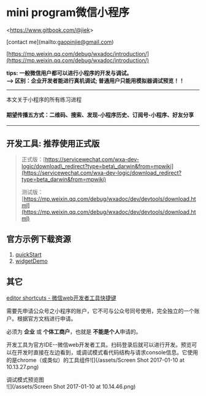 # mini program微信小程序

&lt;https://www.gitbook.com/@jiek&gt;

\[contact me\]\(mailto:gaopinjie@gmail.com\)

[https://mp.weixin.qq.com/debug/wxadoc/introduction/](https://mp.weixin.qq.com/debug/wxadoc/introduction/)

**tips: 一般微信用户都可以进行小程序的开发与调试。  
  --&gt;  区别：企业开发者能进行真机调试; 普通用户只能用模拟器调试预览！！**

---

本文关于小程序的所有练习进程

#### 期望传播五方式：二维码、搜索、发现-小程序历史、订阅号-小程序、好友分享

---

## 开发工具: 推荐使用正式版

> 正式版：[https://servicewechat.com/wxa-dev-logic/download\_redirect?type=beta\_darwin&from=mpwiki](https://servicewechat.com/wxa-dev-logic/download_redirect?type=beta_darwin&from=mpwiki)
>
> 测试版：[https://mp.weixin.qq.com/debug/wxadoc/dev/devtools/download.html](https://mp.weixin.qq.com/debug/wxadoc/dev/devtools/download.html)

## 官方示例下载资源

1. [quickStart](https://mp.weixin.qq.com/debug/wxadoc/dev/demo/quickstart.zip)
2. [widgetDemo](https://mp.weixin.qq.com/debug/wxadoc/dev/demo/demo.zip)

## 其它

[editor shortcuts - 微信web开发者工具快捷键](editorshortcuts.md)

需要先申请公众号之小程序的账户，它不可与公众号同号使用，完全独立的一个账户。根据官方文档进行申请。

必须为 **企业** 或 **个体工商户**，也就是 **不能是个人**申请的。

开发工具为官方IDE--微信web开发者工具。扫码登录后就可以进行开发。预览可以在开发时直接在左边看到，或调试模式看代码结构与请求console信息。它使用的是chrome（或类似）的工具组件![](/assets/Screen Shot 2017-01-10 at 10.13.27.png)

调试模式预览图  
![](/assets/Screen Shot 2017-01-10 at 10.14.46.png)

